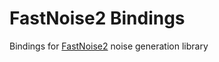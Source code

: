 # FastNoise2 Bindings
Bindings for [FastNoise2](https://github.com/Auburn/FastNoise2) noise generation library
